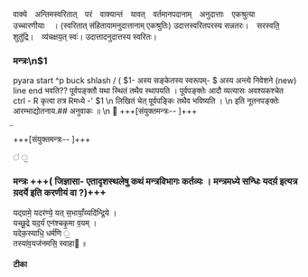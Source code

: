 
वाक्ये　अन्तिमस्वरितात्　परं　वाक्यान्तं　यावत्　वर्तमानपदानाम्　अनुदात्ताः　एकश्रुत्या　उच्चारणीयाः　। (स्वरितात् संहितायामनुदात्तानाम् एकश्रुतिः)
उदात्तस्वरितपरस्य सन्नतरः।　सरस्वति॒ शुतु॑द्रि।　व्य॑चक्षय॒त् स्वः॑।
उदात्तादनुदात्तस्य स्वरितः।


 ###    मन्त्रः\n$1
 pyara start  ^p
 buck shlash /
 ( $1- अस्य सङ्केतस्य स्वरूपम्-
 $ अस्य अन्त्ये निवेशने (new) line end भवति??
 पूर्वपङ्क्तौ   यथा स्थितं तथैव स्थापयति । पूर्वपङ्क्तेः आदौ व्यत्यासः अवश्यकश्चेत ctrl - R कृत्वा तत्र Rमध्ये -' $1 \n लिखितं चेत् पूर्वपङ्किः तथैव  भविष्यति । \n इति नूतनपङ्क्तेः आरम्भाद्योतनाय.##  अनुवाकः ॥ \n
 ॑
+++[संयुक्तमन्त्रः--                ]+++    
  ॒


  +++[संयुक्तमन्त्रः--                ]+++    


   ॑
   ॒

###    मन्त्रः +++( जिज्ञासा- एतादृशस्थलेषु कथं मन्त्रविभागः कर्तव्यः । मन्त्रमध्ये सन्धिः यदर्य़ इत्यत्र य़दर्ये इति करणीयं वा ?)+++
यद्ग्रामे॒ यदर॑ण्ये॒
यत् स॒भायाँ॒य्यदि॑न्द्रि॒ये ।    
यच्छू॒द्रे यद॒र्य॑
एन॑श्चकृ॒मा व॒यम् ।     
यदेक॒स्याधि॒ धर्म॑णि ॒  
तस्या॑व॒यज॑नमसि॒ स्वाहा  ॥    
####   टीका
